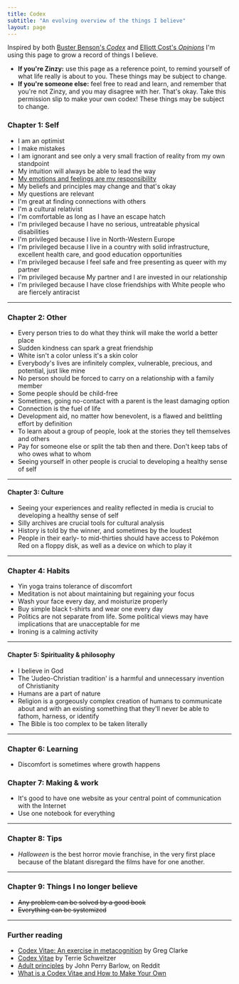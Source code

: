 ```yaml
---
title: Codex
subtitle: "An evolving overview of the things I believe"
layout: page
---
```

Inspired by both [Buster Benson's _Codex_](https://busterbenson.com/codex) and [Elliott Cost's _Opinions_](https://elliott.computer/pages/opinion/) I'm using this page to grow a record of things I believe.

- **If you're Zinzy:** use this page as a reference point, to remind yourself of what life really is about to you. These things may be subject to change.
- **If you're someone else:** feel free to read and learn, and remember that you're not Zinzy, and you may disagree with her. That's okay. Take this permission slip to make your own codex! These things may be subject to change.

### Chapter 1: Self
- I am an optimist
- I make mistakes
- I am ignorant and see only a very small fraction of reality from my own standpoint
- My intuition will always be able to lead the way
- [My emotions and feelings are my responsibility](https://gregology.net/codex/)
- My beliefs and principles may change and that's okay 
- My questions are relevant
- I'm great at finding connections with others 
- I'm a cultural relativist
- I'm comfortable as long as I have an escape hatch
- I'm privileged because I have no serious, untreatable physical disabilities 
- I'm privileged because I live in North-Western Europe
- I'm privileged because I live in a country with solid infrastructure, excellent health care, and good education opportunities
- I'm privileged because I feel safe and free presenting as queer with my partner
- I'm privileged because My partner and I are invested in our relationship
- I'm privileged because I have close friendships with White people who are fiercely antiracist

---

### Chapter 2: Other
- Every person tries to do what they think will make the world a better place
- Sudden kindness can spark a great friendship
- White isn't a color unless it's a skin color
- Everybody's lives are infinitely complex, vulnerable, precious, and potential, just like mine
- No person should be forced to carry on a relationship with a family member
- Some people should be child-free
- Sometimes, going no-contact with a parent is the least damaging option
- Connection is the fuel of life
- Development aid, no matter how benevolent, is a flawed and belittling effort by definition
- To learn about a group of people, look at the stories they tell themselves and others
- Pay for someone else or split the tab then and there. Don't keep tabs of who owes what to whom 
- Seeing yourself in other people is crucial to developing a healthy sense of self

---

#### Chapter 3: Culture
- Seeing your experiences and reality reflected in media is crucial to developing a healthy sense of self
- Silly archives are crucial tools for cultural analysis
- History is told by the winner, and sometimes by the loudest
- People in their early- to mid-thirties should have access to Pokémon Red on a floppy disk, as well as a device on which to play it

---

### Chapter 4: Habits
- Yin yoga trains tolerance of discomfort
- Meditation is not about maintaining but regaining your focus
- Wash your face every day, and moisturize properly
- Buy simple black t-shirts and wear one every day
- Politics are not separate from life. Some political views may have implications that are unacceptable for me
- Ironing is a calming activity

---

#### Chapter 5: Spirituality & philosophy
- I believe in God
- The 'Judeo-Christian tradition' is a harmful and unnecessary invention of Christianity
- Humans are a part of nature
- Religion is a gorgeously complex creation of humans to communicate about and with an existing something that they'll never be able to fathom, harness, or identify
- The Bible is too complex to be taken literally

---

### Chapter 6: Learning
- Discomfort is sometimes where growth happens

### Chapter 7: Making & work
- It's good to have one website as your central point of communication with the Internet
- Use one notebook for everything

---
 
### Chapter 8: Tips
- _Halloween_ is the best horror movie franchise, in the very first place because of the blatant disregard the films have for one another.

---

### Chapter 9: Things I no longer believe
- ~~Any problem can be solved by a good book~~
- ~~Everything can be systemized~~

---

### Further reading 
- [Codex Vitae: An exercise in metacognition](https://gregology.net/codex/) by Greg Clarke
- [Codex Vitae](http://terrie.me/codex/) by Terrie Schweitzer
- [Adult principles](https://reddit.com/r/IAmA/comments/1kgmes/comment/cborf31/) by John Perry Barlow, on Reddit
- [What is a Codex Vitae and How to Make Your Own](https://codex.betterhumans.pub/what-is-a-codex-vitae-and-how-to-make-your-own/)
